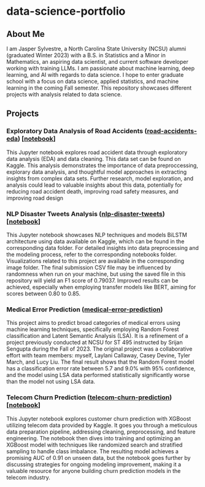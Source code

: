 # data-science-portfolio

## About Me

I am Jasper Sylvestre, a North Carolina State University (NCSU) alumni (graduated Winter 2023) with a B.S. in Statistics and a Minor in Mathematics, an aspiring data scientist, and current software developer working with training LLMs. I am passionate about machine learning, deep learning, and AI with regards to data science. I hope to enter graduate school with a focus on data science, applied statistics, and machine learning in the coming Fall semester. This repository showcases different projects with analysis related to data science.

## Projects

### Exploratory Data Analysis of Road Accidents ([road-accidents-eda](https://github.com/JasperSylvestre/data-science-portfolio/tree/main/road-accidents-eda)) [[notebook](https://nbviewer.org/github/JasperSylvestre/data-science-portfolio/blob/main/road-accidents-eda/notebooks/road-accident-eda-notebook.ipynb)]

This Jupyter notebook explores road accident data through exploratory data analysis (EDA) and data cleaning. This data set can be found on Kaggle. This analysis demonstrates the importance of data preproccessing, explorary data analysis, and thoughtful model approaches in extracting insights from complex data sets. Further research, model exploration, and analysis could lead to valuable insights about this data, potentially for reducing road accident death, improving road safety measures, and improving road design

### NLP Disaster Tweets Analysis ([nlp-disaster-tweets](https://github.com/JasperSylvestre/data-science-portfolio/tree/main/nlp-disaster-tweets)) [[notebook](https://nbviewer.org/github/JasperSylvestre/data-science-portfolio/blob/main/nlp-disaster-tweets/notebooks/nlp-disaster-tweets-notebook.ipynb)]

This Jupyter notebook showcases NLP techniques and models BiLSTM architecture using data available on Kaggle, which can be found in the corresponding data folder. For detailed insights into data preprocessing and the modeling process, refer to the corresponding notebooks folder. Visualizations related to this project are available in the corresponding image folder. The final submission CSV file may be influenced by randomness when run on your machine, but using the saved file in this repository will yield an F1 score of 0.79037. Improved results can be achieved, especially when employing transfer models like BERT, aiming for scores between 0.80 to 0.85.

### Medical Error Prediction ([medical-error-prediction](https://github.com/JasperSylvestre/data-science-portfolio/tree/main/medical-error-prediction))

This project aims to predict broad categories of medical errors using machine learning techniques, specifically employing Random Forest classification and Latent Semantic Analysis (LSA). It is a refinement of a project previously conducted at NCSU for ST 495 instructed by Srijan Sengupta during the Fall of 2023. The original project was a collaborative effort with team members: myself, Laylani Callaway, Casey Devine, Tyler March, and Lucy Liu. The final result shows that the Random Forest model has a classification error rate between 5.7 and 9.0% with 95% confidence, and the model using LSA data performed statistically significantly worse than the model not using LSA data.

### Telecom Churn Prediction ([telecom-churn-prediction](https://github.com/JasperSylvestre/data-science-portfolio/tree/main/telecom-churn-prediction)) [[notebook](https://nbviewer.org/github/JasperSylvestre/data-science-portfolio/blob/main/telecom-churn-prediction/notebooks/telecom-churn-prediction-notebook.ipynb)]

This Jupyter notebook explores customer churn prediction with XGBoost utilizing telecom data provided by Kaggle. It goes you through a meticulous data preparation pipeline, addressing cleaning, preprocessing, and feature engineering. The notebook then dives into training and optimizing an XGBoost model with techniques like randomized search and stratified sampling to handle class imbalance. The resulting model achieves a promising AUC of 0.91 on unseen data, but the notebook goes further by discussing strategies for ongoing modeling improvement, making it a valuable resource for anyone building churn prediction models in the telecom industry.
